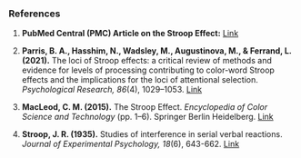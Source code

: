 ### References

1. **PubMed Central (PMC) Article on the Stroop Effect:** [Link](https://www.ncbi.nlm.nih.gov/pmc/articles/PMC5388755/)

2. **Parris, B. A., Hasshim, N., Wadsley, M., Augustinova, M., & Ferrand, L. (2021).** The loci of Stroop effects: a critical review of methods and evidence for levels of processing contributing to color-word Stroop effects and the implications for the loci of attentional selection. *Psychological Research, 86*(4), 1029–1053. [Link](https://doi.org/10.1007/s00426-021-01554-x)

3. **MacLeod, C. M. (2015).** The Stroop Effect. *Encyclopedia of Color Science and Technology* (pp. 1–6). Springer Berlin Heidelberg. [Link](https://doi.org/10.1007/978-3-642-27851-8_67-1)

4. **Stroop, J. R. (1935).** Studies of interference in serial verbal reactions. *Journal of Experimental Psychology, 18*(6), 643-662. [Link](https://doi.org/10.1037/h0054651)
